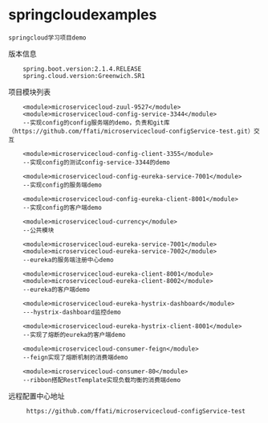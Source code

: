    
   # springcloudexamples
    springcloud学习项目demo

版本信息
```
    spring.boot.version:2.1.4.RELEASE
    spring.cloud.version:Greenwich.SR1
```
    
  项目模块列表
  

        <module>microservicecloud-zuul-9527</module>
        <module>microservicecloud-config-service-3344</module>
        --实现config的config服务端的demo，负责和git库（https://github.com/ffati/microservicecloud-configService-test.git）交互
        
        <module>microservicecloud-config-client-3355</module>
        --实现config的测试config-service-3344的demo
        
        <module>microservicecloud-config-eureka-service-7001</module>
        --实现config的服务端demo
        
        <module>microservicecloud-config-eureka-client-8001</module>
        --实现config的客户端demo
        
        <module>microservicecloud-currency</module>
        --公共模块
        
        <module>microservicecloud-eureka-service-7001</module>
        <module>microservicecloud-eureka-service-7002</module>
        --eureka的服务端注册中心demo
        
        <module>microservicecloud-eureka-client-8001</module>
        <module>microservicecloud-eureka-client-8002</module>
        --eureka的客户端demo
        
        <module>microservicecloud-eureka-hystrix-dashboard</module>
        ---hystrix-dashboard监控demo
        
        <module>microservicecloud-eureka-hystrix-client-8001</module>
        --实现了熔断的eureka的客户端demo
        
        <module>microservicecloud-consumer-feign</module>
        --feign实现了熔断机制的消费端demo
        
        <module>microservicecloud-consumer-80</module>
        --ribbon搭配RestTemplate实现负载均衡的消费端demo



远程配置中心地址

         https://github.com/ffati/microservicecloud-configService-test

